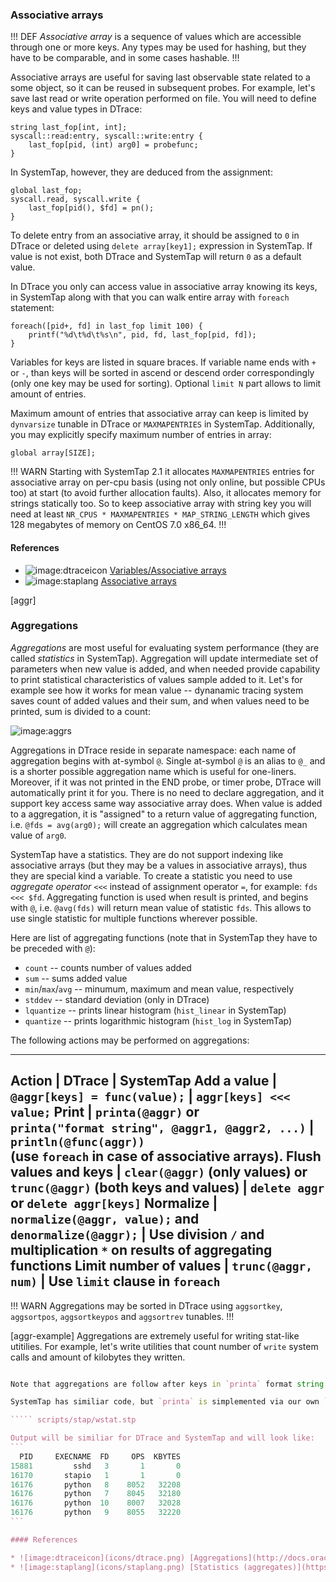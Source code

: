 ### Associative arrays

!!! DEF
_Associative array_ is a sequence of values which are accessible through one or more keys. Any types may be used for hashing, but they have to be comparable, and in some cases hashable.
!!!

Associative arrays are useful for saving last observable state related to a some object, so it can be reused in subsequent probes. For example, let's save last read or write operation performed on file. You will need to define keys and value types in DTrace:
```
string last_fop[int, int];
syscall::read:entry, syscall::write:entry { 
	last_fop[pid, (int) arg0] = probefunc; 
}
```

In SystemTap, however, they are deduced from the assignment:
```
global last_fop;
syscall.read, syscall.write { 
	last_fop[pid(), $fd] = pn(); 
}
```

To delete entry from an associative array, it should be assigned to `0` in DTrace or deleted using `delete array[key1];` expression in SystemTap. If value is not exist, both DTrace and SystemTap will return `0` as a default value. 

In DTrace you only can access value in associative array knowing its keys, in SystemTap along with that you can walk entire array with `foreach` statement:
```
foreach([pid+, fd] in last_fop limit 100) {
	printf("%d\t%d\t%s\n", pid, fd, last_fop[pid, fd]);
}
```
Variables for keys are listed in square braces. If variable name ends with `+` or `-`, than keys will be sorted in ascend or descend order correspondingly (only one key may be used for sorting). Optional `limit N` part allows to limit amount of entries.

Maximum amount of entries that associative array can keep is limited by `dynvarsize` tunable in DTrace or `MAXMAPENTRIES` in SystemTap. Additionally, you may explicitly specify maximum number of entries in array:
```
global array[SIZE];
```

!!! WARN
Starting with SystemTap 2.1 it allocates `MAXMAPENTRIES` entries for associative array on per-cpu basis (using not only online, but possible CPUs too) at start (to avoid further allocation faults). Also, it allocates memory for strings statically too. So to keep associative array with string key you will need at least `NR_CPUS * MAXMAPENTRIES * MAP_STRING_LENGTH` which gives 128 megabytes of memory on CentOS 7.0 x86_64.
!!!

#### References

* ![image:dtraceicon](icons/dtrace.png) [Variables/Associative arrays](http://docs.oracle.com/cd/E19253-01/817-6223/chp-variables/index.html#6mlkidlfr)
* ![image:staplang](icons/staplang.png) [Associative arrays](https://sourceware.org/systemtap/langref/Associative_arrays.html)

[aggr]
### Aggregations

_Aggregations_ are most useful for evaluating system performance (they are called _statistics_ in SystemTap). Aggregation will update intermediate set of parameters when new value is added, and when needed provide capability to print statistical characteristics of values sample added to it. Let's for example see how it works for mean value -- dynanamic tracing system saves count of added values and their sum, and when values need to be printed, sum is divided to a count:

![image:aggrs](aggrs.png)

Aggregations in DTrace reside in separate namespace: each name of aggregation begins with at-symbol `@`. Single at-symbol `@` is an alias to `@_` and is a shorter possible aggregation name which is useful for one-liners. Moreover, if it was not printed in the END probe, or timer probe, DTrace will automatically print it for you. There is no need to declare aggregation, and it support key access same way associative array does. When value is added to a aggregation, it is "assigned" to a return value of aggregating function, i.e. `@fds = avg(arg0);` will create an aggregation which calculates mean value of `arg0`.

SystemTap have a statistics. They are do not support indexing like associative arrays (but they may be a values in associative arrays), thus they are special kind a variable. To create a statistic you need to use _aggregate operator_ `<<<` instead of assignment operator `=`, for example: `fds <<< $fd`. Aggregating function is used when result is printed, and begins with `@`, i.e. `@avg(fds)` will return mean value of statistic `fds`. This allows to use single statistic for multiple functions wherever possible.

Here are list of aggregating functions (note that in SystemTap they have to be preceded with `@`):
 * `count` -- counts number of values added
 * `sum` -- sums added value
 * `min`/`max`/`avg` -- minumum, maximum and mean value, respectively
 * `stddev` -- standard deviation (only in DTrace)
 * `lquantize` -- prints linear histogram (`hist_linear` in SystemTap)
 * `quantize` -- prints logarithmic histogram (`hist_log` in SystemTap)
 
The following actions may be performed on aggregations:

---
__Action__ | __DTrace__ | __SystemTap__
Add a value | `@aggr[keys] = func(value);` | `aggr[keys] <<< value;`
Print | `printa(@aggr)` or \
        `printa("format string", @aggr1, @aggr2, ...)` | `println(@func(aggr))` \
                                                         (use `foreach` in case of associative arrays).
Flush values and keys | `clear(@aggr)` (only values) or \
                        `trunc(@aggr)` (both keys and values) | `delete aggr` or `delete aggr[keys]`
Normalize | `normalize(@aggr, value);` and \
            `denormalize(@aggr);` | Use division `/` and multiplication `*` on results of aggregating functions
Limit number of values | `trunc(@aggr, num)` | Use `limit` clause in `foreach`
---

!!! WARN
Aggregations may be sorted in DTrace using `aggsortkey`, `aggsortpos`, `aggsortkeypos` and `aggsortrev` tunables.
!!!

[aggr-example]
Aggregations are extremely useful for writing stat-like utitilies. For example, let's write utilities that count number of `write` system calls and amount of kilobytes they written. 

````` scripts/dtrace/wstat.d

Note that aggregations are follow after keys in `printa` format string, and they are going in the same order they are passed as `printa` parameters. Format fields for aggregations use `@` character. Sorting will be performed according to a PID (due to `aggsortkey` tunable), not by number of operations or amount of bytes written. Option `aggsortkeypos` is redundant here, because `0` is default value if `aggsortkey` is set. 

SystemTap has similiar code, but `printa` is simplemented via our own `foreach` cycle. On the other hand, we will keep only one associative array here:

````` scripts/stap/wstat.stp

Output will be similiar for DTrace and SystemTap and will look like:
```
  PID     EXECNAME  FD     OPS  KBYTES
15881         sshd   3       1       0
16170       stapio   1       1       0
16176       python   8    8052   32208
16176       python   7    8045   32180
16176       python  10    8007   32028
16176       python   9    8055   32220
```

#### References

* ![image:dtraceicon](icons/dtrace.png) [Aggregations](http://docs.oracle.com/cd/E19253-01/817-6223/chp-aggs/index.html)
* ![image:staplang](icons/staplang.png) [Statistics (aggregates)](https://sourceware.org/systemtap/langref/Statistics_aggregates.html)